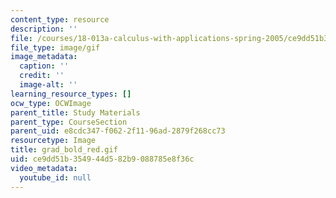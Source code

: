 ```yaml
---
content_type: resource
description: ''
file: /courses/18-013a-calculus-with-applications-spring-2005/ce9dd51b354944d582b9088785e8f36c_grad_bold_red.gif
file_type: image/gif
image_metadata:
  caption: ''
  credit: ''
  image-alt: ''
learning_resource_types: []
ocw_type: OCWImage
parent_title: Study Materials
parent_type: CourseSection
parent_uid: e8cdc347-f062-2f11-96ad-2879f268cc73
resourcetype: Image
title: grad_bold_red.gif
uid: ce9dd51b-3549-44d5-82b9-088785e8f36c
video_metadata:
  youtube_id: null
---
```

